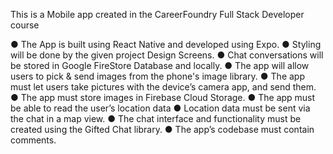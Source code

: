 This is a Mobile app created in the CareerFoundry Full Stack Developer course

● The App is built using React Native and developed using Expo. 
● Styling will be done by the given project Design Screens.
● Chat conversations will be stored in Google FireStore Database and locally.
● The app will allow users to pick & send images from the phone's image library. 
● The app must let users take pictures with the device’s camera app, and send them.
● The app must store images in Firebase Cloud Storage.
● The app must be able to read the user’s location data
● Location data must be sent via the chat in a map view.
● The chat interface and functionality must be created using the Gifted Chat library.
● The app’s codebase must contain comments.